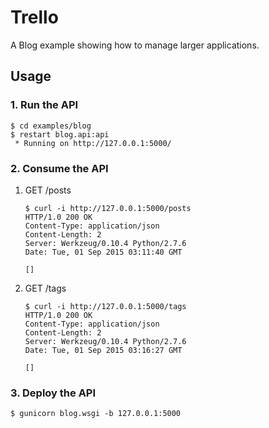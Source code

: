 # Trello

A Blog example showing how to manage larger applications.


## Usage

### 1. Run the API

```
$ cd examples/blog
$ restart blog.api:api
 * Running on http://127.0.0.1:5000/
```

### 2. Consume the API

1. GET /posts

    ```
    $ curl -i http://127.0.0.1:5000/posts
    HTTP/1.0 200 OK
    Content-Type: application/json
    Content-Length: 2
    Server: Werkzeug/0.10.4 Python/2.7.6
    Date: Tue, 01 Sep 2015 03:11:40 GMT

    []
    ```

2. GET /tags

    ```
    $ curl -i http://127.0.0.1:5000/tags
    HTTP/1.0 200 OK
    Content-Type: application/json
    Content-Length: 2
    Server: Werkzeug/0.10.4 Python/2.7.6
    Date: Tue, 01 Sep 2015 03:16:27 GMT

    []
    ```

### 3. Deploy the API

```
$ gunicorn blog.wsgi -b 127.0.0.1:5000
```
